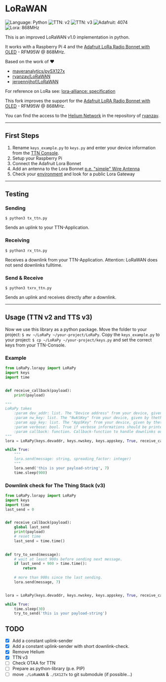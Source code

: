 # LoRaWAN

![Language: Python](https://img.shields.io/badge/language-Python3-blue)
![TTN: v2](https://img.shields.io/badge/TTN-v2-success)
![TTN: v3](https://img.shields.io/badge/TTN-v3-success)
![Adafruit: 4074](https://img.shields.io/badge/Adafruit-4074-success)
![Lora: 868MHz](https://img.shields.io/badge/Lora-868MHz-success)

This is an improved LoRaWAN v1.0 implementation in python.

It works with a Raspberry Pi 4 and the [Adafruit LoRa Radio Bonnet with OLED](https://www.adafruit.com/product/4074) - RFM95W @ 868MHz.

Based on the work of ❤️
- [mayeranalytics/pySX127x](https://github.com/mayeranalytics/pySX127x)
- [ryanzav/LoRaWAN](https://github.com/ryanzav/LoRaWAN)
- [jeroennijhof/LoRaWAN](https://github.com/jeroennijhof/LoRaWAN)

For reference on LoRa see: [lora-alliance: specification](https://www.lora-alliance.org/portals/0/specs/LoRaWAN%20Specification%201R0.pdf)

This fork improves the support for the [Adafruit LoRA Radio Bonnet with OLED](https://www.adafruit.com/product/4074) - RFM95W @ 868MHz.

You can find the access to the [Helium Network](https://helium.com) in the repository of [ryanzav](https://github.com/ryanzav/LoRaWAN).

---

## First Steps

1. Rename `keys_example.py` to `keys.py` and enter your device information from the [TTN Console](https://console.thethingsnetwork.org/applications).
1. Setup your Raspberry Pi
1. Connect the Adafruit Lora Bonnet
1. Add an antenna to the Lora Bonnet [p.e. "simple" Wire Antenna](https://learn.adafruit.com/adafruit-feather-m0-radio-with-lora-radio-module/antenna-options)
1. Check your [environment](https://www.thethingsnetwork.org/map) and look for a public Lora Gateway

---

## Testing

### Sending

    $ python3 tx_ttn.py

Sends an uplink to your TTN-Application.

### Receiving

    $ python3 rx_ttn.py

Receives a downlink from your TTN-Application. Attention: LoRaWAN does not send downlinks fulltime.

### Send & Receive

    $ python3 txrx_ttn.py

Sends an uplink and receives directly after a downlink.

---

## Usage (TTN v2 and TTS v3)

Now we use this library as a python package.
Move the folder to your project: `$ mv ~/LoRaPy ~/your-project/LoRaPy`.
Copy the `keys_example.py` to your project: `$ cp ~/LoRaPy ~/your-project/keys.py`
and set the correct keys from your TTN-Console. 

### Example
```python
from LoRaPy.lorapy import LoRaPy
import keys
import time


def receive_callback(payload):
    print(payload)

"""
LoRaPy takes
    :param dev_addr: list. The "Device address" from your device, given by thethings.network.
    :param nw_key: list. The "NwkSKey" from your device, given by thethings.network.
    :param app_key: list. The "AppSKey" from your device, given by thethings.network.
    :param verbose: bool. True if verbose informations should be printed to the console.
    :param callback: function. Callback-function to handle downlinks out of the the things stack.
""" 
lora = LoRaPy(keys.devaddr, keys.nwskey, keys.appskey, True, receive_callback)

while True:
    """
    lora.send(message: string, spreading_factor: integer)
    """
    lora.send('this is your payload-string', 7)
    time.sleep(900)
```

### Downlink check for The Thing Stack (v3)

```python
from LoRaPy.lorapy import LoRaPy
import keys
import time
last_send = 0


def receive_callback(payload):
    global last_send
    print(payload)
    # reset time 
    last_send = time.time()

    
def try_to_send(message):
    # wait at least 900s before sending next message.
    if last_send + 900 > time.time():
        return
    
    # more than 900s since the last sending.
    lora.send(message, 7)


lora = LoRaPy(keys.devaddr, keys.nwskey, keys.appskey, True, receive_callback)

while True:
    time.sleep(30)
    try_to_send('this is your payload-string')
```

## TODO

- [x] Add a constant uplink-sender
- [x] Add a constant uplink-sender with short downlink-check.
- [x] Remove Helium
- [x] TTN v3
- [ ] Check OTAA for TTN
- [ ] Prepare as python-library (p.e. PIP)
- [ ] move `./LoRaWAN` & `./SX127x` to git submodule (if possible...)

